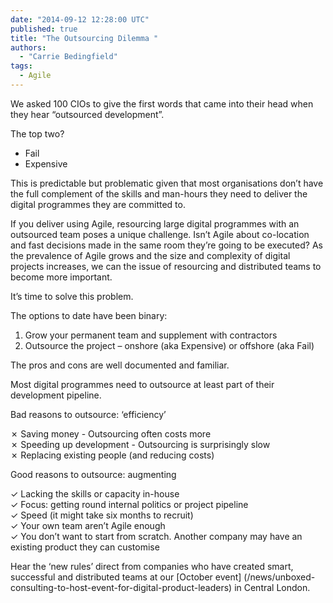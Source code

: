 ```yaml
---
date: "2014-09-12 12:28:00 UTC"
published: true
title: "The Outsourcing Dilemma "
authors:
  - "Carrie Bedingfield"
tags:
  - Agile
---
```


We asked 100 CIOs to give the first words that came into their head when they hear “outsourced development”.

The top two?

* Fail
* Expensive

This is predictable but problematic given that most organisations don’t have the full complement of the skills and man-hours they need to deliver the digital programmes they are committed to.

If you deliver using Agile, resourcing large digital programmes with an outsourced team poses a unique challenge. Isn’t Agile about co-location and fast decisions made in the same room they’re going to be executed? As the prevalence of Agile grows and the size and complexity of digital projects increases, we can the issue of resourcing and distributed teams to become more important.

It’s time to solve this problem.<br/>

The options to date have been binary:<br/>

1. Grow your permanent team and supplement with contractors<br/>
2. Outsource the project – onshore (aka Expensive) or offshore (aka Fail)

The pros and cons are well documented and familiar.<br/>

Most digital programmes need to outsource at least part of their development pipeline.<br/>

Bad reasons to outsource: ‘efficiency’<br/>

✗ Saving money - Outsourcing often costs more<br/>
✗ Speeding up development - Outsourcing is surprisingly slow<br/>
✗ Replacing existing people (and reducing costs)<br/>

Good reasons to outsource: augmenting<br/>

✓ Lacking the skills or capacity in-house<br/>
✓ Focus: getting round internal politics or project pipeline<br/>
✓ Speed (it might take six months to recruit)<br/>
✓ Your own team aren’t Agile enough<br/>
✓ You don’t want to start from scratch. Another company may have an existing product they can customise<br/>

Hear the ‘new rules’ direct from companies who have created smart, successful and distributed teams at our [October event] (/news/unboxed-consulting-to-host-event-for-digital-product-leaders) in Central London.
